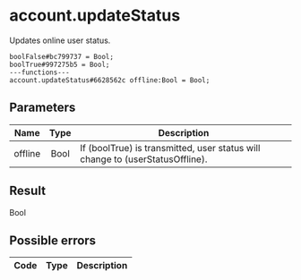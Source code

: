 # account.updateStatus
Updates online user status.

```
boolFalse#bc799737 = Bool;
boolTrue#997275b5 = Bool;
---functions---
account.updateStatus#6628562c offline:Bool = Bool;
```

## Parameters
| Name | Type | Description |
| ---- | :----: | ----------- |
| offline | Bool | If (boolTrue) is transmitted, user status will change to (userStatusOffline). |


## Result
Bool

## Possible errors
| Code | Type | Description |
| ---- | :----: | ----------- |

